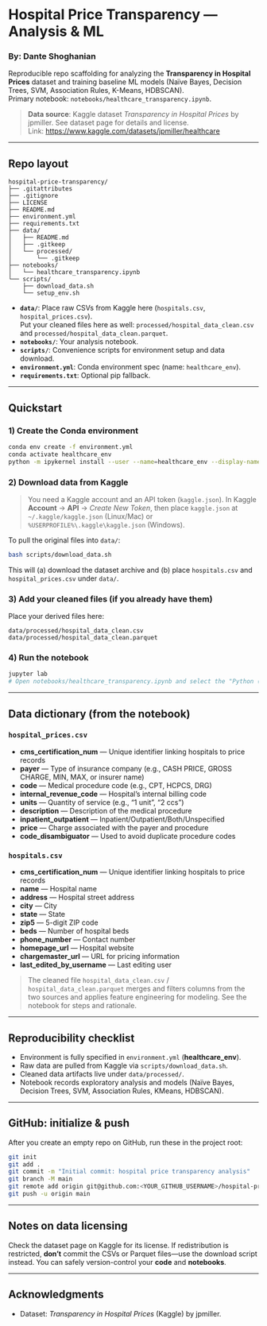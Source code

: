 # Hospital Price Transparency — Analysis & ML
### By: Dante Shoghanian

Reproducible repo scaffolding for analyzing the **Transparency in Hospital Prices** dataset and training baseline ML models (Naïve Bayes, Decision Trees, SVM, Association Rules, K-Means, HDBSCAN).  
Primary notebook: `notebooks/healthcare_transparency.ipynb`.

> **Data source**: Kaggle dataset *Transparency in Hospital Prices* by jpmiller. See dataset page for details and license.  
> Link: https://www.kaggle.com/datasets/jpmiller/healthcare

---

## Repo layout

```
hospital-price-transparency/
├── .gitattributes
├── .gitignore
├── LICENSE
├── README.md
├── environment.yml
├── requirements.txt
├── data/
│   ├── README.md
│   ├── .gitkeep
│   └── processed/
│       └── .gitkeep
├── notebooks/
│   └── healthcare_transparency.ipynb
└── scripts/
    ├── download_data.sh
    └── setup_env.sh
```

- **`data/`**: Place raw CSVs from Kaggle here (`hospitals.csv`, `hospital_prices.csv`).  
  Put your cleaned files here as well: `processed/hospital_data_clean.csv` and `processed/hospital_data_clean.parquet`.
- **`notebooks/`**: Your analysis notebook.
- **`scripts/`**: Convenience scripts for environment setup and data download.
- **`environment.yml`**: Conda environment spec (name: `healthcare_env`).
- **`requirements.txt`**: Optional pip fallback.

---

## Quickstart

### 1) Create the Conda environment
```bash
conda env create -f environment.yml
conda activate healthcare_env
python -m ipykernel install --user --name=healthcare_env --display-name "Python (healthcare_env)"
```

### 2) Download data from Kaggle
> You need a Kaggle account and an API token (`kaggle.json`). In Kaggle **Account** → **API** → *Create New Token*, then place `kaggle.json` at `~/.kaggle/kaggle.json` (Linux/Mac) or `%USERPROFILE%\.kaggle\kaggle.json` (Windows).

To pull the original files into `data/`:
```bash
bash scripts/download_data.sh
```
This will (a) download the dataset archive and (b) place `hospitals.csv` and `hospital_prices.csv` under `data/`.

### 3) Add your cleaned files (if you already have them)
Place your derived files here:
```
data/processed/hospital_data_clean.csv
data/processed/hospital_data_clean.parquet
```

### 4) Run the notebook
```bash
jupyter lab
# Open notebooks/healthcare_transparency.ipynb and select the "Python (healthcare_env)" kernel
```

---

## Data dictionary (from the notebook)

### `hospital_prices.csv`
- **cms_certification_num** — Unique identifier linking hospitals to price records  
- **payer** — Type of insurance company (e.g., CASH PRICE, GROSS CHARGE, MIN, MAX, or insurer name)  
- **code** — Medical procedure code (e.g., CPT, HCPCS, DRG)  
- **internal_revenue_code** — Hospital’s internal billing code  
- **units** — Quantity of service (e.g., “1 unit”, “2 ccs”)  
- **description** — Description of the medical procedure  
- **inpatient_outpatient** — Inpatient/Outpatient/Both/Unspecified  
- **price** — Charge associated with the payer and procedure  
- **code_disambiguator** — Used to avoid duplicate procedure codes  

### `hospitals.csv`
- **cms_certification_num** — Unique identifier linking hospitals to price records  
- **name** — Hospital name  
- **address** — Hospital street address  
- **city** — City  
- **state** — State  
- **zip5** — 5-digit ZIP code  
- **beds** — Number of hospital beds  
- **phone_number** — Contact number  
- **homepage_url** — Hospital website  
- **chargemaster_url** — URL for pricing information  
- **last_edited_by_username** — Last editing user  

> The cleaned file `hospital_data_clean.csv` / `hospital_data_clean.parquet` merges and filters columns from the two sources and applies feature engineering for modeling. See the notebook for steps and rationale.

---

## Reproducibility checklist

- Environment is fully specified in `environment.yml` (**healthcare_env**).  
- Raw data are pulled from Kaggle via `scripts/download_data.sh`.  
- Cleaned data artifacts live under `data/processed/`.  
- Notebook records exploratory analysis and models (Naïve Bayes, Decision Trees, SVM, Association Rules, KMeans, HDBSCAN).

---

## GitHub: initialize & push

After you create an empty repo on GitHub, run these in the project root:

```bash
git init
git add .
git commit -m "Initial commit: hospital price transparency analysis"
git branch -M main
git remote add origin git@github.com:<YOUR_GITHUB_USERNAME>/hospital-price-transparency.git
git push -u origin main
```

---

## Notes on data licensing

Check the dataset page on Kaggle for its license. If redistribution is restricted, **don’t** commit the CSVs or Parquet files—use the download script instead. You can safely version-control your **code** and **notebooks**.

---

## Acknowledgments

- Dataset: *Transparency in Hospital Prices* (Kaggle) by jpmiller.
